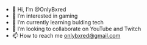 - 👋 Hi, I’m @OnlyBxred
- 👀 I’m interested in gaming
- 🌱 I’m currently learning bulding tech
- 💞️ I’m looking to collaborate on YouTube and Twitch
- 📫 How to reach me onlybxred@gmail.com

<!---
OnlyBxred/OnlyBxred is a ✨ special ✨ repository because its `README.md` (this file) appears on your GitHub profile.
You can click the Preview link to take a look at your changes.
--->
